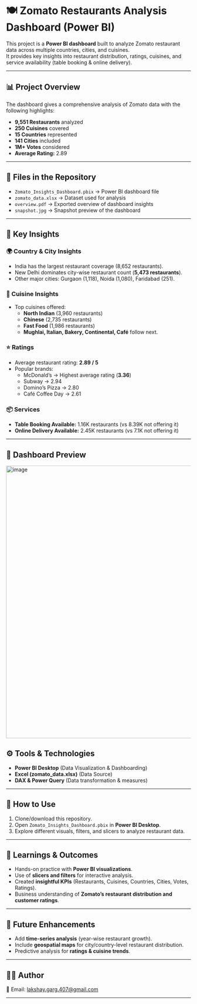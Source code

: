 # 🍽️ Zomato Restaurants Analysis Dashboard (Power BI)

This project is a **Power BI dashboard** built to analyze Zomato restaurant data across multiple countries, cities, and cuisines.  
It provides key insights into restaurant distribution, ratings, cuisines, and service availability (table booking & online delivery).  

---

## 📊 Project Overview

The dashboard gives a comprehensive analysis of Zomato data with the following highlights:

- **9,551 Restaurants** analyzed  
- **250 Cuisines** covered  
- **15 Countries** represented  
- **141 Cities** included  
- **1M+ Votes** considered  
- **Average Rating:** 2.89  

---

## 📂 Files in the Repository

- `Zomato_Insights_Dashboard.pbix` → Power BI dashboard file  
- `zomato_data.xlsx` → Dataset used for analysis  
- `overview.pdf` → Exported overview of dashboard insights  
- `snapshot.jpg` → Snapshot preview of the dashboard  

---

## 🔑 Key Insights

### 🌍 Country & City Insights
- India has the largest restaurant coverage (8,652 restaurants).  
- New Delhi dominates city-wise restaurant count (**5,473 restaurants**).  
- Other major cities: Gurgaon (1,118), Noida (1,080), Faridabad (251).  

### 🍲 Cuisine Insights
- Top cuisines offered:
  - **North Indian** (3,960 restaurants)  
  - **Chinese** (2,735 restaurants)  
  - **Fast Food** (1,986 restaurants)  
  - **Mughlai, Italian, Bakery, Continental, Café** follow next.  

### ⭐ Ratings
- Average restaurant rating: **2.89 / 5**  
- Popular brands:
  - McDonald’s → Highest average rating (**3.36**)  
  - Subway → 2.94  
  - Domino’s Pizza → 2.80  
  - Café Coffee Day → 2.61  

### 📦 Services
- **Table Booking Available:** 1.16K restaurants (vs 8.39K not offering it)  
- **Online Delivery Available:** 2.45K restaurants (vs 7.1K not offering it)  

---

## 📸 Dashboard Preview

<img width="1286" height="741" alt="image" src="https://github.com/user-attachments/assets/adc694fd-d864-45c4-b469-83e0f144ca5d" />


## ⚙️ Tools & Technologies

- **Power BI Desktop** (Data Visualization & Dashboarding)  
- **Excel (zomato_data.xlsx)** (Data Source)  
- **DAX & Power Query** (Data transformation & measures)  

---

## 🚀 How to Use

1. Clone/download this repository.  
2. Open `Zomato_Insights_Dashboard.pbix` in **Power BI Desktop**.  
3. Explore different visuals, filters, and slicers to analyze restaurant data.  

---

## 🎯 Learnings & Outcomes

- Hands-on practice with **Power BI visualizations**.  
- Use of **slicers and filters** for interactive analysis.  
- Created **insightful KPIs** (Restaurants, Cuisines, Countries, Cities, Votes, Ratings).  
- Business understanding of **Zomato’s restaurant distribution and customer ratings**.  

---

## 📌 Future Enhancements

- Add **time-series analysis** (year-wise restaurant growth).  
- Include **geospatial maps** for city/country-level restaurant distribution.  
- Predictive analysis for **ratings & cuisine trends**.  

---

## 👨‍💻 Author

📧 Email: lakshay.garg.407@gmail.com    

---
